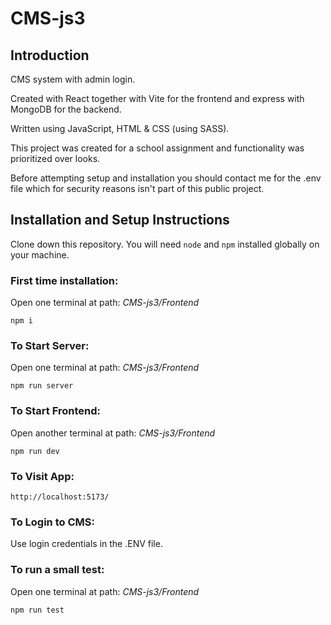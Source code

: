 # CMS-js3
## Introduction
CMS system with admin login.

Created with React together with Vite for the frontend and express with MongoDB for the backend.

Written using JavaScript, HTML & CSS (using SASS).

This project was created for a school assignment and functionality was prioritized over looks.

Before attempting setup and installation you should contact me for the .env file which for security reasons isn't part of this public project.

## Installation and Setup Instructions
Clone down this repository. You will need `node` and `npm` installed globally on your machine.

### First time installation:

Open one terminal at path: _CMS-js3/Frontend_

`npm i`

### To Start Server:

Open one terminal at path: _CMS-js3/Frontend_
    
`npm run server`
    
### To Start Frontend:

Open another terminal at path: _CMS-js3/Frontend_

`npm run dev`

### To Visit App:

`http://localhost:5173/`

### To Login to CMS:

Use login credentials in the .ENV file.

### To run a small test:

Open one terminal at path: _CMS-js3/Frontend_

`npm run test`
